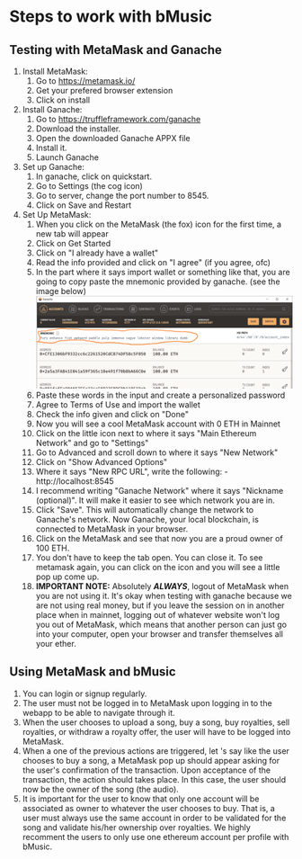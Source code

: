 # Steps to work with bMusic

## Testing with MetaMask and Ganache
1. Install MetaMask:
    1. Go to https://metamask.io/
    2. Get your prefered browser extension
    3. Click on install
2. Install Ganache:
    1. Go to https://truffleframework.com/ganache
    2. Download the installer.
    3. Open the downloaded Ganache APPX file
    4. Install it.
    5. Launch Ganache
3.  Set up Ganache:
    1.  In ganache, click on quickstart.
    2.  Go to Settings (the cog icon)
    3.  Go to server, change the port number to 8545.
    4.  Click on Save and Restart
4.  Set Up MetaMask:
    1.  When you click on the MetaMask (the fox) icon for the first time, a new tab will appear
    2.  Click on Get Started
    3.  Click on "I already have a wallet"
    4.  Read the info provided and click on "I agree" (if you agree, ofc)
    5.  In the part where it says import wallet or something like that, you are going to copy paste the mnemonic provided by ganache. (see the image below)
    ![MetaMask Instructions](metamask-mnemonic.png)
    6.  Paste these words in the input and create a personalized password
    7.  Agree to Terms of Use and import the wallet
    8.  Check the info given and click on "Done"
    9.  Now you will see a cool MetaMask account with 0 ETH in Mainnet
    10. Click on the little icon next to where it says "Main Ethereum Network" and go to "Settings"
    11.  Go to Advanced and scroll down to where it says "New Network"
    12.  Click on "Show Advanced Options"
    13.  Where it says "New RPC URL", write the following:
        -     http://localhost:8545
    14. I recommend writing "Ganache Network" where it says "Nickname (optional)". It will make it easier to see which network you are in.
    15. Click "Save". This will automatically change the network to Ganache's network. Now Ganache, your local blockchain, is connected to  MetaMask in your browser.
    16. Click on the MetaMask and see that now you are a proud owner of 100 ETH.
    17. You don't have to keep the tab open. You can close it. To see metamask again, you can click on the icon and you will see a little pop up come up.
    18. **IMPORTANT NOTE:** Absolutely ***ALWAYS***, logout of MetaMask when you are not using it. It's okay when testing with ganache because we are not using real money, but if you leave the session on in another place when in mainnet, logging out of whatever website won't log you out of MetaMask, which means that another person can just go into your computer, open your browser and transfer themselves all your ether.

## Using MetaMask and bMusic

1. You can login or signup regularly.
2. The user must not be logged in to MetaMask upon logging in to the webapp to be able to navigate through it.
3. When the user chooses to upload a song, buy a song, buy royalties, sell royalties, or withdraw a royalty offer, the user will have to be logged into MetaMask.
4. When a one of the previous actions are triggered, let 's say like the user chooses to buy a song, a MetaMask pop up should appear asking for the user's confirmation of the transaction. Upon acceptance of the transaction, the action should takes place. In this case, the user should now be the owner of the song (the audio).
5. It is important for the user to know that only one account will be associated as owner to whatever the user chooses to buy. That is, a user must always use the same account in order to be validated for the song and validate his/her ownership over royalties. We highly recomment the users to only use one ethereum account per profile with bMusic.
